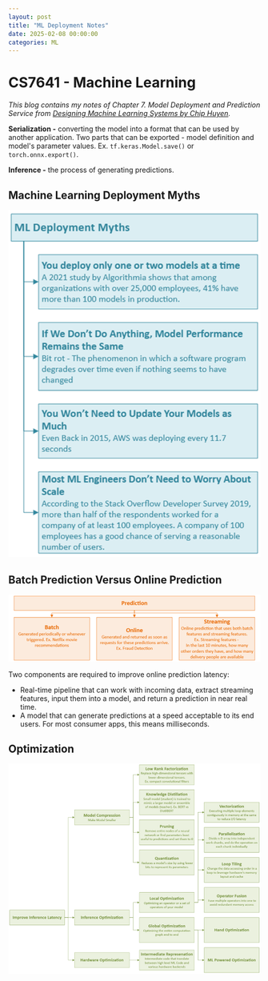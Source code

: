 ```yaml
---
layout: post
title: "ML Deployment Notes"
date: 2025-02-08 00:00:00
categories: ML
---
```


# CS7641 - Machine Learning

*This blog contains my notes of Chapter 7. Model Deployment and Prediction Service from [Designing Machine Learning Systems by Chip Huyen](https://learning.oreilly.com/library/view/designing-machine-learning/9781098107956/).*

**Serialization -** converting the model into a format that can be used by another application. Two parts that can be exported - model definition and model's parameter values. Ex. `tf.keras.Model.save()` or `torch.onnx.export()`.

**Inference -** the process of generating predictions.

## Machine Learning Deployment Myths

![ML Deployment Myths](MLDeploymentMyths.png)

## Batch Prediction Versus Online Prediction

![Prediction](Prediction.png)

Two components are required to improve online prediction latency:

- Real-time pipeline that can work with incoming data, extract streaming features, input them into a model, and return a prediction in near real time. 
- A model that can generate predictions at a speed acceptable to its end users. For most consumer apps, this means milliseconds.

## Optimization

![Optimization](Optimization.png)